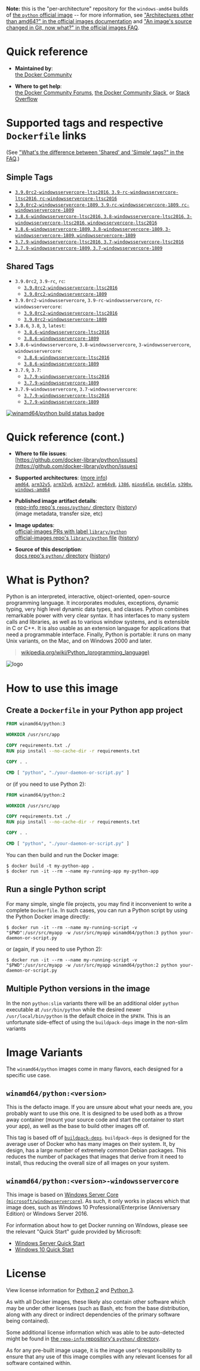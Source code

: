 <!--

********************************************************************************

WARNING:

    DO NOT EDIT "python/README.md"

    IT IS AUTO-GENERATED

    (from the other files in "python/" combined with a set of templates)

********************************************************************************

-->

**Note:** this is the "per-architecture" repository for the `windows-amd64` builds of [the `python` official image](https://hub.docker.com/_/python) -- for more information, see ["Architectures other than amd64?" in the official images documentation](https://github.com/docker-library/official-images#architectures-other-than-amd64) and ["An image's source changed in Git, now what?" in the official images FAQ](https://github.com/docker-library/faq#an-images-source-changed-in-git-now-what).

# Quick reference

-	**Maintained by**:  
	[the Docker Community](https://github.com/docker-library/python)

-	**Where to get help**:  
	[the Docker Community Forums](https://forums.docker.com/), [the Docker Community Slack](https://dockr.ly/slack), or [Stack Overflow](https://stackoverflow.com/search?tab=newest&q=docker)

# Supported tags and respective `Dockerfile` links

(See ["What's the difference between 'Shared' and 'Simple' tags?" in the FAQ](https://github.com/docker-library/faq#whats-the-difference-between-shared-and-simple-tags).)

## Simple Tags

-	[`3.9.0rc2-windowsservercore-ltsc2016`, `3.9-rc-windowsservercore-ltsc2016`, `rc-windowsservercore-ltsc2016`](https://github.com/docker-library/python/blob/954712327c55e223efd1f601b41bac446743627c/3.9-rc/windows/windowsservercore-ltsc2016/Dockerfile)
-	[`3.9.0rc2-windowsservercore-1809`, `3.9-rc-windowsservercore-1809`, `rc-windowsservercore-1809`](https://github.com/docker-library/python/blob/954712327c55e223efd1f601b41bac446743627c/3.9-rc/windows/windowsservercore-1809/Dockerfile)
-	[`3.8.6-windowsservercore-ltsc2016`, `3.8-windowsservercore-ltsc2016`, `3-windowsservercore-ltsc2016`, `windowsservercore-ltsc2016`](https://github.com/docker-library/python/blob/65492057bd7e8d238e494ded1c478023036864db/3.8/windows/windowsservercore-ltsc2016/Dockerfile)
-	[`3.8.6-windowsservercore-1809`, `3.8-windowsservercore-1809`, `3-windowsservercore-1809`, `windowsservercore-1809`](https://github.com/docker-library/python/blob/65492057bd7e8d238e494ded1c478023036864db/3.8/windows/windowsservercore-1809/Dockerfile)
-	[`3.7.9-windowsservercore-ltsc2016`, `3.7-windowsservercore-ltsc2016`](https://github.com/docker-library/python/blob/35d8d9712c3ea4cbc4004a0e62ab61100b6fed99/3.7/windows/windowsservercore-ltsc2016/Dockerfile)
-	[`3.7.9-windowsservercore-1809`, `3.7-windowsservercore-1809`](https://github.com/docker-library/python/blob/35d8d9712c3ea4cbc4004a0e62ab61100b6fed99/3.7/windows/windowsservercore-1809/Dockerfile)

## Shared Tags

-	`3.9.0rc2`, `3.9-rc`, `rc`:
	-	[`3.9.0rc2-windowsservercore-ltsc2016`](https://github.com/docker-library/python/blob/954712327c55e223efd1f601b41bac446743627c/3.9-rc/windows/windowsservercore-ltsc2016/Dockerfile)
	-	[`3.9.0rc2-windowsservercore-1809`](https://github.com/docker-library/python/blob/954712327c55e223efd1f601b41bac446743627c/3.9-rc/windows/windowsservercore-1809/Dockerfile)
-	`3.9.0rc2-windowsservercore`, `3.9-rc-windowsservercore`, `rc-windowsservercore`:
	-	[`3.9.0rc2-windowsservercore-ltsc2016`](https://github.com/docker-library/python/blob/954712327c55e223efd1f601b41bac446743627c/3.9-rc/windows/windowsservercore-ltsc2016/Dockerfile)
	-	[`3.9.0rc2-windowsservercore-1809`](https://github.com/docker-library/python/blob/954712327c55e223efd1f601b41bac446743627c/3.9-rc/windows/windowsservercore-1809/Dockerfile)
-	`3.8.6`, `3.8`, `3`, `latest`:
	-	[`3.8.6-windowsservercore-ltsc2016`](https://github.com/docker-library/python/blob/65492057bd7e8d238e494ded1c478023036864db/3.8/windows/windowsservercore-ltsc2016/Dockerfile)
	-	[`3.8.6-windowsservercore-1809`](https://github.com/docker-library/python/blob/65492057bd7e8d238e494ded1c478023036864db/3.8/windows/windowsservercore-1809/Dockerfile)
-	`3.8.6-windowsservercore`, `3.8-windowsservercore`, `3-windowsservercore`, `windowsservercore`:
	-	[`3.8.6-windowsservercore-ltsc2016`](https://github.com/docker-library/python/blob/65492057bd7e8d238e494ded1c478023036864db/3.8/windows/windowsservercore-ltsc2016/Dockerfile)
	-	[`3.8.6-windowsservercore-1809`](https://github.com/docker-library/python/blob/65492057bd7e8d238e494ded1c478023036864db/3.8/windows/windowsservercore-1809/Dockerfile)
-	`3.7.9`, `3.7`:
	-	[`3.7.9-windowsservercore-ltsc2016`](https://github.com/docker-library/python/blob/35d8d9712c3ea4cbc4004a0e62ab61100b6fed99/3.7/windows/windowsservercore-ltsc2016/Dockerfile)
	-	[`3.7.9-windowsservercore-1809`](https://github.com/docker-library/python/blob/35d8d9712c3ea4cbc4004a0e62ab61100b6fed99/3.7/windows/windowsservercore-1809/Dockerfile)
-	`3.7.9-windowsservercore`, `3.7-windowsservercore`:
	-	[`3.7.9-windowsservercore-ltsc2016`](https://github.com/docker-library/python/blob/35d8d9712c3ea4cbc4004a0e62ab61100b6fed99/3.7/windows/windowsservercore-ltsc2016/Dockerfile)
	-	[`3.7.9-windowsservercore-1809`](https://github.com/docker-library/python/blob/35d8d9712c3ea4cbc4004a0e62ab61100b6fed99/3.7/windows/windowsservercore-1809/Dockerfile)

[![winamd64/python build status badge](https://img.shields.io/jenkins/s/https/doi-janky.infosiftr.net/job/multiarch/job/windows-amd64/job/python.svg?label=winamd64/python%20%20build%20job)](https://doi-janky.infosiftr.net/job/multiarch/job/windows-amd64/job/python/)

# Quick reference (cont.)

-	**Where to file issues**:  
	[https://github.com/docker-library/python/issues](https://github.com/docker-library/python/issues)

-	**Supported architectures**: ([more info](https://github.com/docker-library/official-images#architectures-other-than-amd64))  
	[`amd64`](https://hub.docker.com/r/amd64/python/), [`arm32v5`](https://hub.docker.com/r/arm32v5/python/), [`arm32v6`](https://hub.docker.com/r/arm32v6/python/), [`arm32v7`](https://hub.docker.com/r/arm32v7/python/), [`arm64v8`](https://hub.docker.com/r/arm64v8/python/), [`i386`](https://hub.docker.com/r/i386/python/), [`mips64le`](https://hub.docker.com/r/mips64le/python/), [`ppc64le`](https://hub.docker.com/r/ppc64le/python/), [`s390x`](https://hub.docker.com/r/s390x/python/), [`windows-amd64`](https://hub.docker.com/r/winamd64/python/)

-	**Published image artifact details**:  
	[repo-info repo's `repos/python/` directory](https://github.com/docker-library/repo-info/blob/master/repos/python) ([history](https://github.com/docker-library/repo-info/commits/master/repos/python))  
	(image metadata, transfer size, etc)

-	**Image updates**:  
	[official-images PRs with label `library/python`](https://github.com/docker-library/official-images/pulls?q=label%3Alibrary%2Fpython)  
	[official-images repo's `library/python` file](https://github.com/docker-library/official-images/blob/master/library/python) ([history](https://github.com/docker-library/official-images/commits/master/library/python))

-	**Source of this description**:  
	[docs repo's `python/` directory](https://github.com/docker-library/docs/tree/master/python) ([history](https://github.com/docker-library/docs/commits/master/python))

# What is Python?

Python is an interpreted, interactive, object-oriented, open-source programming language. It incorporates modules, exceptions, dynamic typing, very high level dynamic data types, and classes. Python combines remarkable power with very clear syntax. It has interfaces to many system calls and libraries, as well as to various window systems, and is extensible in C or C++. It is also usable as an extension language for applications that need a programmable interface. Finally, Python is portable: it runs on many Unix variants, on the Mac, and on Windows 2000 and later.

> [wikipedia.org/wiki/Python_(programming_language)](https://en.wikipedia.org/wiki/Python_%28programming_language%29)

![logo](https://raw.githubusercontent.com/docker-library/docs/01c12653951b2fe592c1f93a13b4e289ada0e3a1/python/logo.png)

# How to use this image

## Create a `Dockerfile` in your Python app project

```dockerfile
FROM winamd64/python:3

WORKDIR /usr/src/app

COPY requirements.txt ./
RUN pip install --no-cache-dir -r requirements.txt

COPY . .

CMD [ "python", "./your-daemon-or-script.py" ]
```

or (if you need to use Python 2):

```dockerfile
FROM winamd64/python:2

WORKDIR /usr/src/app

COPY requirements.txt ./
RUN pip install --no-cache-dir -r requirements.txt

COPY . .

CMD [ "python", "./your-daemon-or-script.py" ]
```

You can then build and run the Docker image:

```console
$ docker build -t my-python-app .
$ docker run -it --rm --name my-running-app my-python-app
```

## Run a single Python script

For many simple, single file projects, you may find it inconvenient to write a complete `Dockerfile`. In such cases, you can run a Python script by using the Python Docker image directly:

```console
$ docker run -it --rm --name my-running-script -v "$PWD":/usr/src/myapp -w /usr/src/myapp winamd64/python:3 python your-daemon-or-script.py
```

or (again, if you need to use Python 2):

```console
$ docker run -it --rm --name my-running-script -v "$PWD":/usr/src/myapp -w /usr/src/myapp winamd64/python:2 python your-daemon-or-script.py
```

## Multiple Python versions in the image

In the non `python:slim` variants there will be an additional older `python` executable at `/usr/bin/python` while the desired newer `/usr/local/bin/python` is the default choice in the `$PATH`. This is an unfortunate side-effect of using the `buildpack-deps` image in the non-slim variants

# Image Variants

The `winamd64/python` images come in many flavors, each designed for a specific use case.

## `winamd64/python:<version>`

This is the defacto image. If you are unsure about what your needs are, you probably want to use this one. It is designed to be used both as a throw away container (mount your source code and start the container to start your app), as well as the base to build other images off of.

This tag is based off of [`buildpack-deps`](https://hub.docker.com/_/buildpack-deps/). `buildpack-deps` is designed for the average user of Docker who has many images on their system. It, by design, has a large number of extremely common Debian packages. This reduces the number of packages that images that derive from it need to install, thus reducing the overall size of all images on your system.

## `winamd64/python:<version>-windowsservercore`

This image is based on [Windows Server Core (`microsoft/windowsservercore`)](https://hub.docker.com/r/microsoft/windowsservercore/). As such, it only works in places which that image does, such as Windows 10 Professional/Enterprise (Anniversary Edition) or Windows Server 2016.

For information about how to get Docker running on Windows, please see the relevant "Quick Start" guide provided by Microsoft:

-	[Windows Server Quick Start](https://msdn.microsoft.com/en-us/virtualization/windowscontainers/quick_start/quick_start_windows_server)
-	[Windows 10 Quick Start](https://msdn.microsoft.com/en-us/virtualization/windowscontainers/quick_start/quick_start_windows_10)

# License

View license information for [Python 2](https://docs.python.org/2/license.html) and [Python 3](https://docs.python.org/3/license.html).

As with all Docker images, these likely also contain other software which may be under other licenses (such as Bash, etc from the base distribution, along with any direct or indirect dependencies of the primary software being contained).

Some additional license information which was able to be auto-detected might be found in [the `repo-info` repository's `python/` directory](https://github.com/docker-library/repo-info/tree/master/repos/python).

As for any pre-built image usage, it is the image user's responsibility to ensure that any use of this image complies with any relevant licenses for all software contained within.
